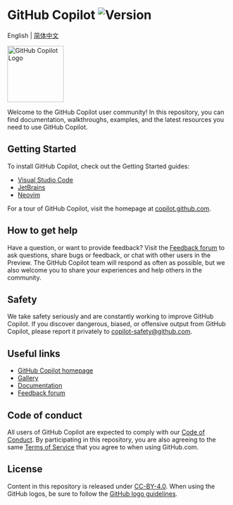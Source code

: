 # GitHub Copilot ![Version](https://img.shields.io/badge/version-technical_preview-green)

English | [简体中文](README-zh_CN.md)

<img width="128" alt="GitHub Copilot Logo" src="https://user-images.githubusercontent.com/28068/123712981-02676c80-d839-11eb-919a-96ee0c895e15.png">

Welcome to the GitHub Copilot user community!
In this repository, you can find documentation, walkthroughs, examples, and the latest resources you need to use GitHub Copilot.


## Getting Started

To install GitHub Copilot, check out the Getting Started guides:
- [Visual Studio Code](docs/visualstudiocode/gettingstarted.md#getting-started-with-github-copilot-in-visual-studio-code)
- [JetBrains](docs/jetbrains/gettingstarted.md#getting-started-with-github-copilot-in-jetbrains)
- [Neovim](https://github.com/github/copilot.vim#getting-started)

For a tour of GitHub Copilot, visit the homepage at [copilot.github.com](https://copilot.github.com).

## How to get help

Have a question, or want to provide feedback? Visit the [Feedback forum](https://github.com/github/feedback/discussions/categories/copilot-feedback)
to ask questions, share bugs or feedback, or chat with other users in the Preview.
The GitHub Copilot team will respond as often as possible, but we also welcome you to 
share your experiences and help others in the community.

## Safety

We take safety seriously and are constantly working to improve GitHub Copilot. If you discover dangerous, biased, 
or offensive output from GitHub Copilot, please report it privately to 
[copilot-safety@github.com](mailto:copilot-safety@github.com).

## Useful links

- [GitHub Copilot homepage](https://copilot.github.com)
- [Gallery](gallery)
- [Documentation](docs)
- [Feedback forum](https://github.com/github/feedback/discussions/categories/copilot-feedback)

## Code of conduct

All users of GitHub Copilot are expected to comply with our 
[Code of Conduct](CODE_OF_CONDUCT.md). 
By participating in this repository, you are also agreeing to the same 
[Terms of Service](https://help.github.com/articles/github-terms-of-service/) that you agree to when using GitHub.com.

## License

Content in this repository is released under [CC-BY-4.0](LICENSE.txt). 
When using the GitHub logos, be sure to follow the [GitHub logo guidelines](https://github.com/logos).
